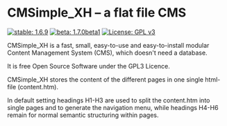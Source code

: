 # CMSimple_XH – a flat file CMS

[![stable: 1.6.9](https://img.shields.io/badge/stable-1.6.9-blue.svg)](https://github.com/cmsimple-xh/cmsimple-xh/releases/tag/1.6.9)
[![beta: 1.7.0beta1](https://img.shields.io/badge/beta-1.7.0beta1-red.svg)](https://github.com/cmsimple-xh/cmsimple-xh/releases/tag/1.7.0beta1)
[![License: GPL v3](https://img.shields.io/badge/License-GPL%20v3-blue.svg)](http://www.gnu.org/licenses/gpl-3.0)

CMSimple_XH is a fast, small, easy-to-use and
easy-to-install modular Content Management
System (CMS), which doesn't need a database.

It is free Open Source Software under the
GPL3 Licence.

CMSimple_XH stores the content of the different
pages in one single html-file (content.htm).

In default setting headings H1-H3 are used
to split the content.htm into single pages
and to generate the navigation menu, while
headings H4-H6 remain for normal semantic
structuring within pages.
